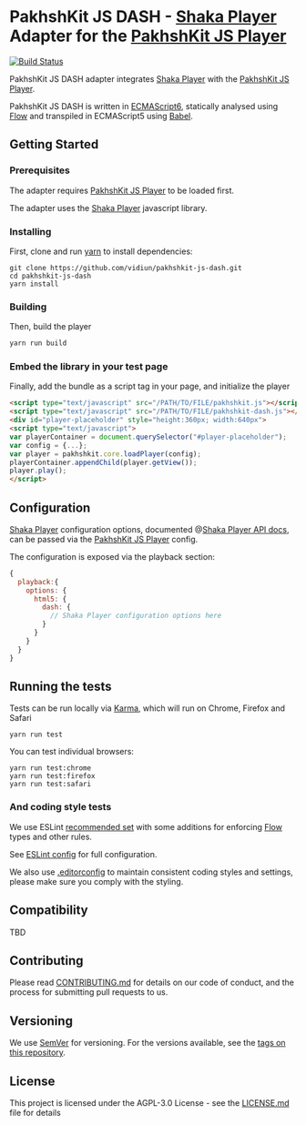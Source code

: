 # PakhshKit JS DASH - [Shaka Player] Adapter for the [PakhshKit JS Player]

[![Build Status](https://travis-ci.org/vidiun/pakhshkit-js-dash.svg?branch=master)](https://travis-ci.org/vidiun/pakhshkit-js-dash)

PakhshKit JS DASH adapter integrates [Shaka Player] with the [PakhshKit JS Player].
 
PakhshKit JS DASH is written in [ECMAScript6], statically analysed using [Flow] and transpiled in ECMAScript5 using [Babel].

[Shaka Player]: https://github.com/google/shaka-player
[Shaka Player API docs]: https://shaka-player-demo.appspot.com/docs/api/index.html
[Flow]: https://flow.org/
[ECMAScript6]: https://github.com/ericdouglas/ES6-Learning#articles--tutorials
[Babel]: https://babeljs.io

## Getting Started

### Prerequisites
The adapter requires [PakhshKit JS Player] to be loaded first.

The adapter uses the [Shaka Player] javascript library.

[Pakhshkit JS Player]: https://github.com/vidiun/pakhshkit-js

### Installing

First, clone and run [yarn] to install dependencies:

[yarn]: https://yarnpkg.com/lang/en/

```
git clone https://github.com/vidiun/pakhshkit-js-dash.git
cd pakhshkit-js-dash
yarn install
```

### Building

Then, build the player

```javascript
yarn run build
```

### Embed the library in your test page

Finally, add the bundle as a script tag in your page, and initialize the player

```html
<script type="text/javascript" src="/PATH/TO/FILE/pakhshkit.js"></script>
<script type="text/javascript" src="/PATH/TO/FILE/pakhshkit-dash.js"></script>
<div id="player-placeholder" style="height:360px; width:640px">
<script type="text/javascript">
var playerContainer = document.querySelector("#player-placeholder");
var config = {...};
var player = pakhshkit.core.loadPlayer(config);
playerContainer.appendChild(player.getView());
player.play();
</script>
```

## Configuration

[Shaka Player] configuration options, documented @[Shaka Player API docs], can be passed via the [PakhshKit JS Player] config.

The configuration is exposed via the playback section:

```javascript
{
  playback:{
    options: {
      html5: {
        dash: {
          // Shaka Player configuration options here
        }
      }
    }
  }
}
``` 

## Running the tests

Tests can be run locally via [Karma], which will run on Chrome, Firefox and Safari

[Karma]: https://karma-runner.github.io/1.0/index.html
```
yarn run test
```

You can test individual browsers:
```
yarn run test:chrome
yarn run test:firefox
yarn run test:safari
```

### And coding style tests

We use ESLint [recommended set](http://eslint.org/docs/rules/) with some additions for enforcing [Flow] types and other rules.

See [ESLint config](.eslintrc.json) for full configuration.

We also use [.editorconfig](.editorconfig) to maintain consistent coding styles and settings, please make sure you comply with the styling.


## Compatibility

TBD

## Contributing

Please read [CONTRIBUTING.md](https://gist.github.com/PurpleBooth/b24679402957c63ec426) for details on our code of conduct, and the process for submitting pull requests to us.

## Versioning

We use [SemVer](http://semver.org/) for versioning. For the versions available, see the [tags on this repository](https://github.com/vidiun/pakhshkit-js-dash/tags). 

## License

This project is licensed under the AGPL-3.0 License - see the [LICENSE.md](LICENSE.md) file for details
